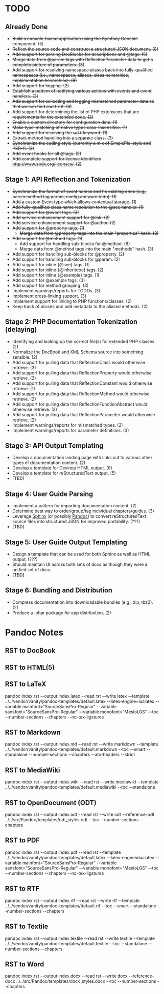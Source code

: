 # TODO

## Already Done

* ~~Build a console-based application using the Symfony Console component. (5)~~
* ~~Reflect the source code and construct a structured JSON document. (8)~~
* ~~Add support for parsing DocBlocks for descriptions and @tags. (5)~~
* ~~Merge data from @param tags with ReflectionParameter data to get a complete picture of parameters. (3)~~
* ~~Add support for resolving namespace aliases back into fully-qualified namespaces (i.e., namespaces, aliases, class heirarchies, implementation heirarchies). (8)~~
* ~~Add support for logging. (2)~~
* ~~Establish a pattern of notifying various actions with events and event handlers. (3)~~
* ~~Add support for collecting and logging mismatched parameter data so that we can find and fix it. (3)~~
* ~~Add support for determining the list of PHP extensions that are requirements for the extended code. (2)~~
* ~~Enable a custom directory for configuration data. (1)~~
* ~~Make type-matching of native types case-insensitive. (1)~~
* ~~Add support for resolving the `self` keyword. (1)~~
* ~~Extract method handling into a separate class. (3)~~
* ~~Synchronize the coding style (currently a mix of SimplePie-style and PSR-1). (3)~~
* ~~Add event hooks for all @tags. (2)~~
* ~~Add complete support for license identifiers <http://www.spdx.org/licenses/>. (2)~~

## Stage 1: API Reflection and Tokenization

* ~~Synchronize the format of event names and fix existing ones (e.g., parser.method.tag.param, config.api.warn.todo). (1)~~
* ~~Add a custom Event type which allows contextual storage. (1)~~
* ~~Add fully-qualified class name resolution to the @see handler. (1)~~
* ~~Add support for @event tags. (3)~~
* ~~Add service enhancement support for @link. (2)~~
* ~~Add service enhancement support for @author. (2)~~
* ~~Add support for @property tags. (1)~~
	* ~~Merge data from @property tags into the main "properties" hash. (2)~~
* ~~Add support for @method tags. (1)~~
	* Add support for handling sub-blocks for @method. (8)
	* Merge data from @method tags into the main "methods" hash. (3)
* Add support for handling sub-blocks for @property. (2)
* Add support for handling sub-blocks for @param. (2)
* Add support for inline {@see} tags. (1)
* Add support for inline {@inheritdoc} tags. (2)
* Add support for inline {@example} tags. (1)
* Add support for @example tags. (3)
* Add support for method grouping. (3)
* Implement warnings/reports for TODOs. (3)
* Implement cross-linking support. (3)
* Implement support for linking to PHP functions/classes. (2)
* Keep track of aliases and add metadata to the aliased methods. (2)


## Stage 2: PHP Documentation Tokenization (delaying)

* Identifying and looking up the correct file(s) for extended PHP classes. (2)
* Normalize the DocBook and XML Schema source into something sensible. (2)
* Add support for pulling data that ReflectionClass would otherwise retrieve. (3)
* Add support for pulling data that ReflectionProperty would otherwise retrieve. (2)
* Add support for pulling data that ReflectionConstant would otherwise retrieve. (1)
* Add support for pulling data that ReflectionMethod would otherwise retrieve. (2)
* Add support for pulling data that ReflectionFunctionAbstract would otherwise retrieve. (2)
* Add support for pulling data that ReflectionParameter would otherwise retrieve. (2)
* Implement warnings/reports for mismatched types. (2)
* Implement warnings/reports for parameter definitions. (3)


## Stage 3: API Output Templating

* Develop a documentation landing page with links out to various other types of documentation content. (2)
* Develop a template for Desktop HTML output. (8)
* Develop a template for reStructuredText output. (5)
* [TBD]


## Stage 4: User Guide Parsing

* Implement a pattern for importing documentation content. (2)
* Determine best way to order/group/tag individual chapters/guides. (3)
* Leverage [Sphinx](http://sphinx.pocoo.org) (or possibly [Pandoc](http://johnmacfarlane.net/pandoc/)) to convert reStructuredText source files into structured JSON for improved portability. (???)
* [TBD]


## Stage 5: User Guide Output Templating

* Design a template that can be used for both Sphinx as well as HTML output. (???)
* Should maintain UI across both sets of docs as though they were a unified set of docs.
* [TBD]


## Stage 6: Bundling and Distribution

* Compress documentation into downloadable bundles (e.g., zip, tbz2). (2)
* Produce a .phar package for app distribution. (2)


# Pandoc Notes
## RST to DocBook

## RST to HTML(5)

## RST to LaTeX
pandoc index.rst --output index.latex --read rst --write latex --template ../../vendor/vanity/pandoc-templates/default.latex --latex-engine=lualatex --variable mainfont="SourceSansPro-Regular" --variable sansfont="SourceSansPro-Regular" --variable monofont="MesloLGS" --toc --number-sections --chapters --no-tex-ligatures

## RST to Markdown
pandoc index.rst --output index.md --read rst --write markdown --template ../../vendor/vanity/pandoc-templates/default.markdown --toc --smart --standalone --number-sections --chapters --atx-headers --strict

## RST to MediaWiki
pandoc index.rst --output index.wiki --read rst --write mediawiki --template ../../vendor/vanity/pandoc-templates/default.mediawiki --toc --standalone

## RST to OpenDocument (ODT)
pandoc index.rst --output index.odt --read rst --write odt  --reference-odt ../../src/Pandoc/templates/odt_styles.odt --toc --number-sections --chapters

## RST to PDF
pandoc index.rst --output index.pdf --read rst --template ../../vendor/vanity/pandoc-templates/default.latex --latex-engine=lualatex --variable mainfont="SourceSansPro-Regular" --variable sansfont="SourceSansPro-Regular" --variable monofont="MesloLGS" --toc --number-sections --chapters --no-tex-ligatures

## RST to RTF
pandoc index.rst --output index.rtf --read rst --write rtf --template ../../vendor/vanity/pandoc-templates/default.rtf --toc --smart --standalone --number-sections --chapters

## RST to Textile
pandoc index.rst --output index.textile --read rst --write textile --template ../../vendor/vanity/pandoc-templates/default.textile --toc --standalone --number-sections --chapters

## RST to Word
pandoc index.rst --output index.docx --read rst --write docx  --reference-docx ../../src/Pandoc/templates/docx_styles.docx --toc --number-sections --chapters
